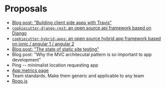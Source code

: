 # Proposals

- [Blog post: "Building client side apps with Travis"](building-client-side-apps-with-travis.md)
- [`cookiecutter-django-rest`: an open source api framework based on Django](cookiecutter-django-rest.md)
- [`cookiecutter-hybrid-apps`: an open source hybrid app framework based on ionic / angular 1 / angular 2](cookiecutter-hybrid-apps.md)
- [Blog post: "The state of static site testing"](the-state-of-static-site-testing.md)
- Blog post: "Why the MVC architecutal pattern is so important to app development"
- Ping -- minimalist location requesting app
- [App metrics page](app-metrics-page.md)
- Team standards. Make them generic and applicable to any team
- [Rogo.js](rogojs.md)
